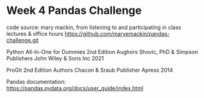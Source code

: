 # Week 4 Pandas Challenge

code source: mary mackin, from listening to and participating in class lectures & office hours https://github.com/maryemackin/pandas-challenge.git

Python All-In-One for Dummies 2nd Edition Aughors Shovic, PhD & Simpson Publishers John Wiley & Sons Inc 2021

ProGit 2nd Edition Authors Chacon & Sraub Publisher Apress 2014

Pandas documentation: https://pandas.pydata.org/docs/user_guide/index.html
